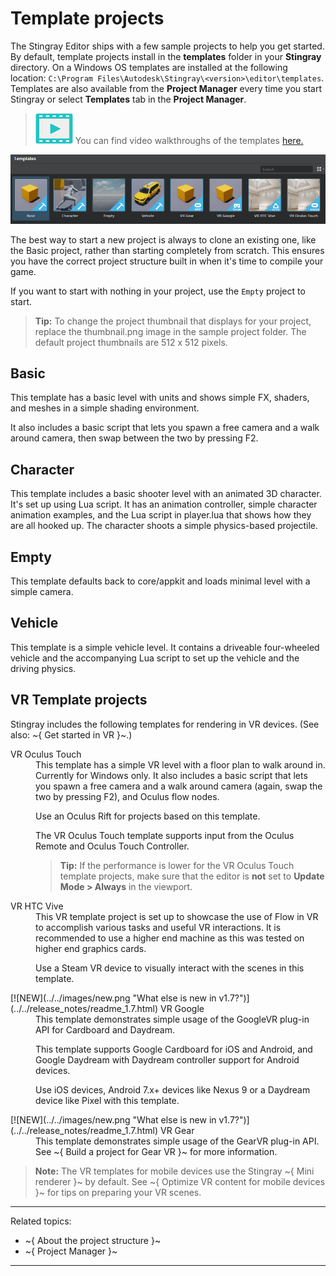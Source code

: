 # Template projects

The Stingray Editor ships with a few sample projects to help you get started. By default, template projects install in the **templates** folder in your **Stingray** directory. On a Windows OS templates are installed at the following location: `C:\Program Files\Autodesk\Stingray\<version>\editor\templates`. Templates are also available from the **Project Manager** every time you start Stingray or select **Templates** tab in the **Project Manager**.

> ![](../../images/icon_video.png) You can find video walkthroughs of the templates <a href="https://www.youtube.com/playlist?list=PLTjhBiJe1i2FMurxvbVZymn2vxC1S-WqU" target="blank">here.</a>

![](../../images/template_projects.png)

The best way to start a new project is always to clone an existing one, like the Basic project, rather than starting completely from scratch. This ensures you have the correct project structure built in when it's time to compile your game.

If you want to start with nothing in your project, use the `Empty` project to start.

> **Tip:** To change the project thumbnail that displays for your project, replace the thumbnail.png image in the sample project folder. The default project thumbnails are 512 x 512 pixels.

## Basic

This template has a basic level with units and shows simple FX, shaders, and meshes in a simple shading environment.

It also includes a basic script that lets you spawn a free camera and a walk around camera, then swap between the two by pressing F2.

## Character

This template includes a basic shooter level with an animated 3D character. It's set up using Lua script. It has an animation controller, simple character animation examples, and the Lua script in player.lua that shows how they are all hooked up. The character shoots a simple physics-based projectile.

## Empty

This template defaults back to core/appkit and loads minimal level with a simple camera.

## Vehicle

This template is a simple vehicle level. It contains a driveable four-wheeled vehicle and the accompanying Lua script to set up the vehicle and the driving physics.

## VR Template projects

Stingray includes the following templates for rendering in VR devices. (See also: ~{ Get started in VR }~.)

<dl>
<dt>VR Oculus Touch</dt>
<dd>This template has a simple VR level with a floor plan to walk around in. Currently for Windows only. It also includes a basic script that lets you spawn a free camera and a walk around camera (again, swap the two by pressing F2), and Oculus flow nodes.

Use an Oculus Rift for projects based on this template.

The VR Oculus Touch template supports input from the Oculus Remote and Oculus Touch Controller.

> **Tip:** If the performance is lower for the VR Oculus Touch template projects, make sure that the editor is **not** set to **Update Mode > Always** in the viewport.</dd>

<dt>VR HTC Vive</dt>
<dd>This VR template project is set up to showcase the use of Flow in VR to accomplish various tasks and useful VR interactions. It is recommended to use a higher end machine as this was tested on higher end graphics cards.

Use a Steam VR device to visually interact with the scenes in this template.</dd>

<dt>[![NEW](../../images/new.png "What else is new in v1.7?")](../../release_notes/readme_1.7.html) VR Google</dt>
<dd>This template demonstrates simple usage of the GoogleVR plug-in API for Cardboard and Daydream.

This template supports Google Cardboard for iOS and Android, and Google Daydream with Daydream controller support for Android devices.

Use iOS devices, Android 7.x+ devices like Nexus 9 or a Daydream device like Pixel with this template.
</dd>

<dt>[![NEW](../../images/new.png "What else is new in v1.7?")](../../release_notes/readme_1.7.html) VR Gear</dt>
<dd>This template demonstrates simple usage of the GearVR plug-in API. See ~{ Build a project for Gear VR }~ for more information.</dd>

</dl>

> **Note:** The VR templates for mobile devices use the Stingray ~{ Mini renderer }~ by default. See ~{ Optimize VR content for mobile devices }~ for tips on preparing your VR scenes.

---
Related topics:
-	~{ About the project structure }~
-	~{ Project Manager }~
---

